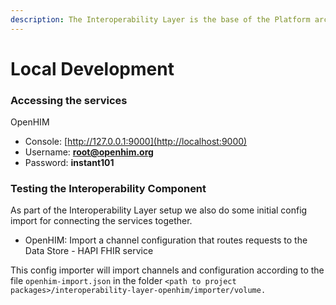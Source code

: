 ```yaml
---
description: The Interoperability Layer is the base of the Platform architecture.
---
```


# Local Development

### Accessing the services

OpenHIM

* Console: [http://127.0.0.1:9000](http://localhost:9000)
* Username: **root@openhim.org**
* Password: **instant101**

### Testing the Interoperability Component

As part of the Interoperability Layer setup we also do some initial config import for connecting the services together.

* OpenHIM: Import a channel configuration that routes requests to the Data Store - HAPI FHIR service

This config importer will import channels and configuration according to the file `openhim-import.json` in the folder `<path to project packages>/interoperability-layer-openhim/importer/volume.`
